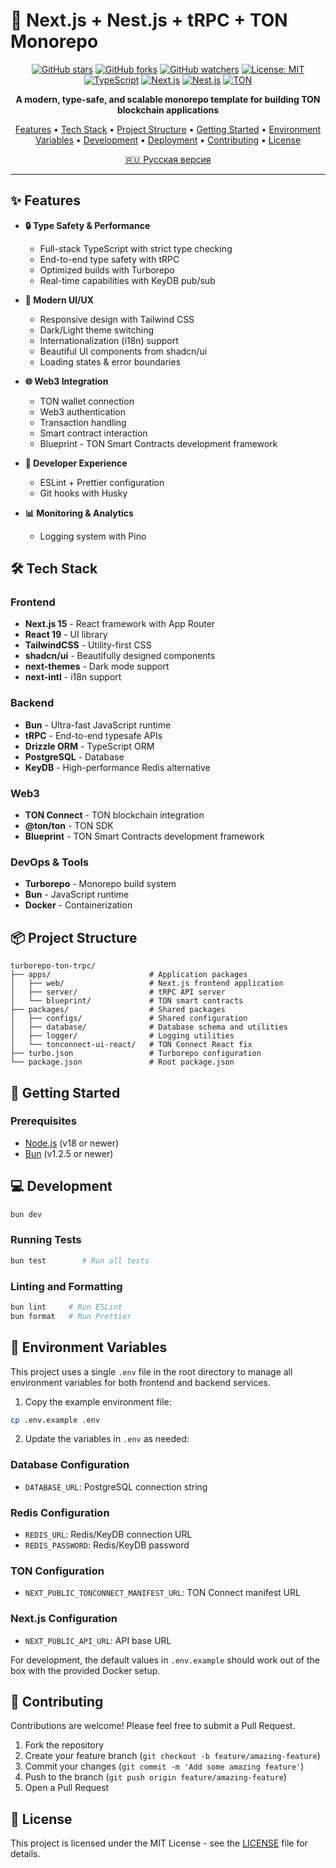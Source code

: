 # 🚀 Next.js + Nest.js + tRPC + TON Monorepo

<div align="center">

[![GitHub stars](https://img.shields.io/github/stars/DKeken/turborepo-ton-trpc?style=for-the-badge)](https://github.com/DKeken/turborepo-ton-trpc/stargazers)
[![GitHub forks](https://img.shields.io/github/forks/DKeken/turborepo-ton-trpc?style=for-the-badge)](https://github.com/DKeken/turborepo-ton-trpc/network/members)
[![GitHub watchers](https://img.shields.io/github/watchers/DKeken/turborepo-ton-trpc?style=for-the-badge)](https://github.com/DKeken/turborepo-ton-trpc/watchers)
[![License: MIT](https://img.shields.io/badge/License-MIT-yellow.svg?style=for-the-badge)](https://opensource.org/licenses/MIT)
[![TypeScript](https://img.shields.io/badge/TypeScript-007ACC?style=for-the-badge&logo=typescript&logoColor=white)](https://www.typescriptlang.org/)
[![Next.js](https://img.shields.io/badge/Next.js-000000?style=for-the-badge&logo=next.js&logoColor=white)](https://nextjs.org/)
[![Nest.js](https://img.shields.io/badge/Nest.js-E0234E?style=for-the-badge&logo=nestjs&logoColor=white)](https://nestjs.com/)
[![TON](https://img.shields.io/badge/TON-0088CC?style=for-the-badge&logo=telegram&logoColor=white)](https://ton.org/)

</div>

<p align="center">
  <strong>A modern, type-safe, and scalable monorepo template for building TON blockchain applications</strong>
</p>

<p align="center">
  <a href="#-features">Features</a> •
  <a href="#-tech-stack">Tech Stack</a> •
  <a href="#-project-structure">Project Structure</a> •
  <a href="#-getting-started">Getting Started</a> •
  <a href="#-environment-variables">Environment Variables</a> •
  <a href="#-development">Development</a> •
  <a href="#-deployment">Deployment</a> •
  <a href="#-contributing">Contributing</a> •
  <a href="#-license">License</a>
</p>

<p align="center">
  <a href="README.ru.md">🇷🇺 Русская версия</a>
</p>

---

## ✨ Features

- **🔒 Type Safety & Performance**

  - Full-stack TypeScript with strict type checking
  - End-to-end type safety with tRPC
  - Optimized builds with Turborepo
  - Real-time capabilities with KeyDB pub/sub

- **🎨 Modern UI/UX**

  - Responsive design with Tailwind CSS
  - Dark/Light theme switching
  - Internationalization (i18n) support
  - Beautiful UI components from shadcn/ui
  - Loading states & error boundaries

- **🌐 Web3 Integration**

  - TON wallet connection
  - Web3 authentication
  - Transaction handling
  - Smart contract interaction
  - Blueprint - TON Smart Contracts development framework

- **🚀 Developer Experience**

  - ESLint + Prettier configuration
  - Git hooks with Husky

- **📊 Monitoring & Analytics**

  - Logging system with Pino

## 🛠️ Tech Stack

### Frontend

- **Next.js 15** - React framework with App Router
- **React 19** - UI library
- **TailwindCSS** - Utility-first CSS
- **shadcn/ui** - Beautifully designed components
- **next-themes** - Dark mode support
- **next-intl** - i18n support

### Backend

- **Bun** - Ultra-fast JavaScript runtime
- **tRPC** - End-to-end typesafe APIs
- **Drizzle ORM** - TypeScript ORM
- **PostgreSQL** - Database
- **KeyDB** - High-performance Redis alternative

### Web3

- **TON Connect** - TON blockchain integration
- **@ton/ton** - TON SDK
- **Blueprint** - TON Smart Contracts development framework

### DevOps & Tools

- **Turborepo** - Monorepo build system
- **Bun** - JavaScript runtime
- **Docker** - Containerization

## 📦 Project Structure

```
turborepo-ton-trpc/
├── apps/                      # Application packages
│   ├── web/                   # Next.js frontend application
│   ├── server/                # tRPC API server
│   └── blueprint/             # TON smart contracts
├── packages/                  # Shared packages
│   ├── configs/               # Shared configuration
│   ├── database/              # Database schema and utilities
│   ├── logger/                # Logging utilities
│   └── tonconnect-ui-react/   # TON Connect React fix
├── turbo.json                 # Turborepo configuration
└── package.json               # Root package.json
```

## 🚀 Getting Started

### Prerequisites

- [Node.js](https://nodejs.org/) (v18 or newer)
- [Bun](https://bun.sh/) (v1.2.5 or newer)

## 💻 Development

```bash
bun dev
```

### Running Tests

```bash
bun test        # Run all tests
```

### Linting and Formatting

```bash
bun lint     # Run ESLint
bun format   # Run Prettier
```

## 🔧 Environment Variables

This project uses a single `.env` file in the root directory to manage all environment variables for both frontend and backend services.

1. Copy the example environment file:
```bash
cp .env.example .env
```

2. Update the variables in `.env` as needed:

### Database Configuration
- `DATABASE_URL`: PostgreSQL connection string

### Redis Configuration
- `REDIS_URL`: Redis/KeyDB connection URL
- `REDIS_PASSWORD`: Redis/KeyDB password

### TON Configuration
- `NEXT_PUBLIC_TONCONNECT_MANIFEST_URL`: TON Connect manifest URL

### Next.js Configuration
- `NEXT_PUBLIC_API_URL`: API base URL

For development, the default values in `.env.example` should work out of the box with the provided Docker setup.

## 👥 Contributing

Contributions are welcome! Please feel free to submit a Pull Request.

1. Fork the repository
2. Create your feature branch (`git checkout -b feature/amazing-feature`)
3. Commit your changes (`git commit -m 'Add some amazing feature'`)
4. Push to the branch (`git push origin feature/amazing-feature`)
5. Open a Pull Request

## 📄 License

This project is licensed under the MIT License - see the [LICENSE](LICENSE) file for details.
